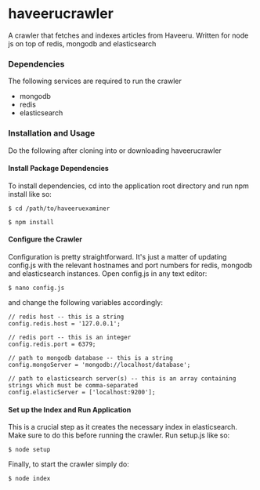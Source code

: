 # haveerucrawler
A crawler that fetches and indexes articles from Haveeru. Written for node js on top of redis, mongodb and elasticsearch

### Dependencies
The following services are required to run the crawler

* mongodb
* redis
* elasticsearch

### Installation and Usage

Do the following after cloning into or downloading haveerucrawler

#### Install Package Dependencies

To install dependencies, cd into the application root directory and run npm install like so:

```
$ cd /path/to/haveeruexaminer

$ npm install
```

#### Configure the Crawler

Configuration is pretty straightforward. It's just a matter of updating config.js with the relevant hostnames and port numbers for redis, mongodb and elasticsearch instances. Open config.js in any text editor:

```
$ nano config.js
```

and change the following variables accordingly:

```
// redis host -- this is a string
config.redis.host = '127.0.0.1';

// redis port -- this is an integer
config.redis.port = 6379;

// path to mongodb database -- this is a string
config.mongoServer = 'mongodb://localhost/database';

// path to elasticsearch server(s) -- this is an array containing strings which must be comma-separated
config.elasticServer = ['localhost:9200'];
```

#### Set up the Index and Run Application

This is a crucial step as it creates the necessary index in elasticsearch. Make sure to do this before running the crawler. 
Run setup.js like so:

```
$ node setup
```

Finally, to start the crawler simply do:

```
$ node index
```
